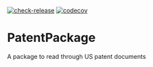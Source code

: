 <!-- badges: start -->
[![check-release](https://github.com/wes-brooks/PatentPackage/actions/workflows/check-release.yaml/badge.svg)](https://github.com/wes-brooks/PatentPackage/actions/workflows/check-release.yaml)
[![codecov](https://codecov.io/gh/wes-brooks/PatentPackage/branch/master/graph/badge.svg?token=8uUSnR6nNv)](https://codecov.io/gh/wes-brooks/PatentPackage)
<!-- badges: end -->

# PatentPackage

A package to read through US patent documents
